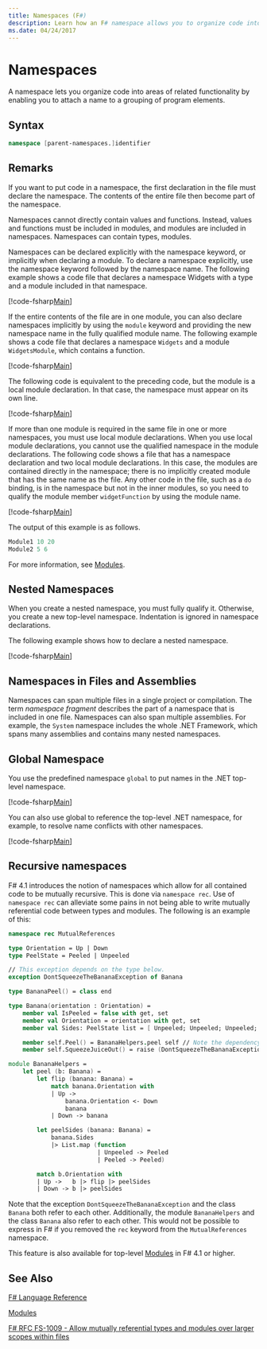 ```yaml
---
title: Namespaces (F#)
description: Learn how an F# namespace allows you to organize code into areas of related functionality by enabling you to attach a name to a grouping of program elements.
ms.date: 04/24/2017
---
```

# Namespaces

A namespace lets you organize code into areas of related functionality by enabling you to attach a name to a grouping of program elements.


## Syntax

```fsharp
namespace [parent-namespaces.]identifier
```

## Remarks
If you want to put code in a namespace, the first declaration in the file must declare the namespace. The contents of the entire file then become part of the namespace.

Namespaces cannot directly contain values and functions. Instead, values and functions must be included in modules, and modules are included in namespaces. Namespaces can contain types, modules.

Namespaces can be declared explicitly with the namespace keyword, or implicitly when declaring a module. To declare a namespace explicitly, use the namespace keyword followed by the namespace name. The following example shows a code file that declares a namespace Widgets with a type and a module included in that namespace.

[!code-fsharp[Main](../../../samples/snippets/fsharp/lang-ref-2/snippet6406.fs)]

If the entire contents of the file are in one module, you can also declare namespaces implicitly by using the `module` keyword and providing the new namespace name in the fully qualified module name. The following example shows a code file that declares a namespace `Widgets` and a module `WidgetsModule`, which contains a function.

[!code-fsharp[Main](../../../samples/snippets/fsharp/lang-ref-2/snippet6401.fs)]

The following code is equivalent to the preceding code, but the module is a local module declaration. In that case, the namespace must appear on its own line.

[!code-fsharp[Main](../../../samples/snippets/fsharp/namespaces/snippet6402.fs)]

If more than one module is required in the same file in one or more namespaces, you must use local module declarations. When you use local module declarations, you cannot use the qualified namespace in the module declarations. The following code shows a file that has a namespace declaration and two local module declarations. In this case, the modules are contained directly in the namespace; there is no implicitly created module that has the same name as the file. Any other code in the file, such as a `do` binding, is in the namespace but not in the inner modules, so you need to qualify the module member `widgetFunction` by using the module name.

[!code-fsharp[Main](../../../samples/snippets/fsharp/lang-ref-2/snippet6403.fs)]

The output of this example is as follows.

```fsharp
Module1 10 20
Module2 5 6
```

For more information, see [Modules](modules.md).

## Nested Namespaces
When you create a nested namespace, you must fully qualify it. Otherwise, you create a new top-level namespace. Indentation is ignored in namespace declarations.

The following example shows how to declare a nested namespace.

[!code-fsharp[Main](../../../samples/snippets/fsharp/lang-ref-2/snippet6404.fs)]

## Namespaces in Files and Assemblies
Namespaces can span multiple files in a single project or compilation. The term *namespace fragment* describes the part of a namespace that is included in one file. Namespaces can also span multiple assemblies. For example, the `System` namespace includes the whole .NET Framework, which spans many assemblies and contains many nested namespaces.


## Global Namespace
You use the predefined namespace `global` to put names in the .NET top-level namespace.

[!code-fsharp[Main](../../../samples/snippets/fsharp/lang-ref-2/snippet6407.fs)]

You can also use global to reference the top-level .NET namespace, for example, to resolve name conflicts with other namespaces.

[!code-fsharp[Main](../../../samples/snippets/fsharp/lang-ref-2/snippet6408.fs)]

## Recursive namespaces

F# 4.1 introduces the notion of namespaces which allow for all contained code to be mutually recursive.  This is done via `namespace rec`.  Use of `namespace rec` can alleviate some pains in not being able to write mutually referential code between types and modules.  The following is an example of this:

```fsharp
namespace rec MutualReferences

type Orientation = Up | Down
type PeelState = Peeled | Unpeeled

// This exception depends on the type below.
exception DontSqueezeTheBananaException of Banana

type BananaPeel() = class end

type Banana(orientation : Orientation) =
    member val IsPeeled = false with get, set
    member val Orientation = orientation with get, set
    member val Sides: PeelState list = [ Unpeeled; Unpeeled; Unpeeled; Unpeeled] with get, set

    member self.Peel() = BananaHelpers.peel self // Note the dependency on the BananaHelpers module.
    member self.SqueezeJuiceOut() = raise (DontSqueezeTheBananaException self) // This member depends on the exception above.

module BananaHelpers =
    let peel (b: Banana) =
        let flip (banana: Banana) =
            match banana.Orientation with
            | Up -> 
                banana.Orientation <- Down
                banana
            | Down -> banana

        let peelSides (banana: Banana) =
            banana.Sides
            |> List.map (function
                         | Unpeeled -> Peeled
                         | Peeled -> Peeled)

        match b.Orientation with
        | Up ->   b |> flip |> peelSides
        | Down -> b |> peelSides
```

Note that the exception `DontSqueezeTheBananaException` and the class `Banana` both refer to each other.  Additionally, the module `BananaHelpers` and the class `Banana` also refer to each other.  This would not be possible to express in F# if you removed the `rec` keyword from the `MutualReferences` namespace.

This feature is also available for top-level [Modules](modules.md) in F# 4.1 or higher.

## See Also
[F# Language Reference](index.md)

[Modules](modules.md)

[F# RFC FS-1009 - Allow mutually referential types and modules over larger scopes within files](https://github.com/fsharp/fslang-design/blob/master/FSharp-4.1/FS-1009-mutually-referential-types-and-modules-single-scope.md)
